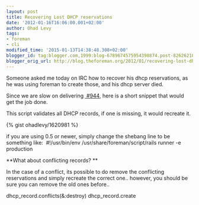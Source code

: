 ```yaml
---
layout: post
title: Recovering Lost DHCP reservations
date: '2012-01-16T16:06:00.001+02:00'
author: Ohad Levy
tags:
- foreman
- cli
modified_time: '2015-01-13T14:38:48.308+02:00'
blogger_id: tag:blogger.com,1999:blog-6789674575954398874.post-8262621859582876813
blogger_orig_url: http://blog.theforeman.org/2012/01/recovering-lost-dhcp-reservations.html
---
```


Someone asked me today on IRC how to recover his dhcp reservations, as
he was using foreman to create those, and his dhcp server died.

Since we are slow on delivering
[ \#944](http://theforeman.org/issues/944), here is a short snippet that
would get the job done.

<!--more-->

This script validates all DHCP records, if one is missing, it would
recreate it.

{% gist ohadlevy/1620981 %}

if you are using 0.5 or newer, simply change the shebang line to be
something like:
 \#!/usr/bin/env /usr/share/foreman/script/rails runner -e production

**What about conflicting records? **

In the case of a conflict, its possible to do remove the conflicting
reservations and simply recreate the correct one.. however, you should
be sure you can remove the old ones before..

dhcp\_record.conflicts(&:destroy)
dhcp\_record.create
